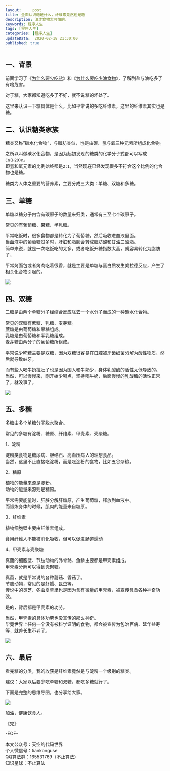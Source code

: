 ```yaml
---   
layout:     post  
title: 全面认识糖是什么，纤维素竟然也是糖   
description: 油炸食物太可怕的。   
keywords: 程序人生  
tags: [程序人生]    
categories: [程序人生]  
updateData:  2020-02-18 21:30:00  
published: true  
---  
```


## 一、背景


前面学习了《[为什么要少吃盐](https://mp.weixin.qq.com/s/YfW-SdiZeyy_qq_I92p3zQ)》和《[为什么要吃少油食物](https://mp.weixin.qq.com/s/IyMRjsk3PWDv_RQ04P2vcA)》，了解到盐与油吃多了有啥危害。  


对于糖，大家都知道吃多了不好，就不说糖的坏处了。  


这里来认识一下糖具体是什么，比如平常说的多吃纤维素，这里的纤维素其实也是糖。  


## 二、认识糖类家族  


糖类又称”碳水化合物“，与脂肪类似，也是由碳、氢与氧三种元素所组成化合物。  


之所以叫做碳水化合物，是因为起初发现的糖类的化学分子式都可以写成`Cn(H2O)n`。  
即氢和氧元素的比例始终都是`2:1`，当然现在已经发现很多不符合这个比例的化合物也是糖。  


糖类为人体之重要的营养素，主要分成三大类：单糖、双糖和多糖。


## 三、单糖  


单糖以糖分子内含有碳原子的数量来归类，通常有三至七个碳原子。  


常见的有葡萄糖、果糖、半乳糖。  


平常吃饭时，很多食物都是转化为了葡萄糖，然后吸收进血液里面。  
当血液中的葡萄糖过多时，肝脏和脂肪会转成脂肪酸和甘油三酸脂。  
简单来说，就是一次吃饭吃的太多，或者吃饭升糖指数太高，就容易转化为脂肪了，  


平常烤面包或者烤肉吃着很香，就是主要是单糖与蛋白质发生美拉德反应，产生了相关化合物引起的。  


![](http://res.tiankonguse.com/images/2021/01/29/001.png)  


## 四、双糖  

二糖是由两个单糖分子经缩合反应除去一个水分子而成的一种碳水化合物。  


常见的双糖有蔗糖、乳糖、麦芽糖。  
蔗糖是由葡萄糖和果糖组成。  
乳糖是由葡萄糖和半乳糖组成。  
麦芽糖由两分子的葡萄糖所组成。  


平常说少吃糖主要是双糖，因为双糖很容易在口腔被牙齿细菌分解为酸性物质，然后就导致蛀牙。  


而有些人喝牛奶拉肚子也是因为国人和牛奶少，身体乳酸酶的活性太低导致的。  
当然，可以慢慢来，刚开始少喝点，坚持喝牛奶，后面慢慢的乳酸酶的活性正常了，就没事了。  


![](http://res.tiankonguse.com/images/2021/01/29/002.png)  


## 五、多糖  


多糖由多个单糖分子脱水聚合。  


常见的多糖有淀粉、糖原、纤维素、甲壳素、壳聚糖。  


1、淀粉


淀粉类食物是糖尿病、胆结石、高血压病人的理想食品。  
当然，这里不止直接吃淀粉，而是吃淀粉的食物，比如五谷杂粮。  


2、糖原


植物的能量来源是淀粉。  
动物的能量来源则是糖原。  


平常需要能量时，肝脏分解肝糖原，产生葡萄糖，释放到血液中。  
而锻炼身体的时候，肌肉的能量来自糖原。  


3、纤维素  


植物细胞壁主要由纤维素组成。  


食用纤维人不能被消化吸收，但可以促进肠道蠕动  


4、甲壳素与壳聚糖  


真菌的细胞壁、节肢动物的外骨骼、鱼鳞主要都是甲壳素组成。  
甲壳素分解可以得到壳聚糖。  


真菌，就是平常说的各种蘑菇、香菇了。  
节肢动物，常见的是虾蟹、昆虫等。  
传说中的灵芝、冬虫夏草里也是因为含有微量的甲壳素，被宣传具备各种神奇功效。  


是的，背后都是甲壳素的功劳。  


当然，甲壳素的具体功劳也没宣传的那么神奇。  
毕竟世界上任何一个没有被科学证明的食物，都会被宣传为包治百病、延年益寿等，就差长生不老了。  


![](http://res.tiankonguse.com/images/2021/01/29/003.png)  


## 六、最后  


看完糖的分类，我的收获是纤维素竟然是与淀粉一个级别的糖类。  


建议：大家以后要少吃单糖和双糖，都吃多糖就行了。  


下面是完整的思维导图，也分享给大家。  


![](http://res.tiankonguse.com/images/2021/01/29/004.png)  



加油，健康饮食人。  



《完》  


-EOF-  



本文公众号：天空的代码世界  
个人微信号：tiankonguse  
QQ算法群：165531769（不止算法）  
知识星球：不止算法  

